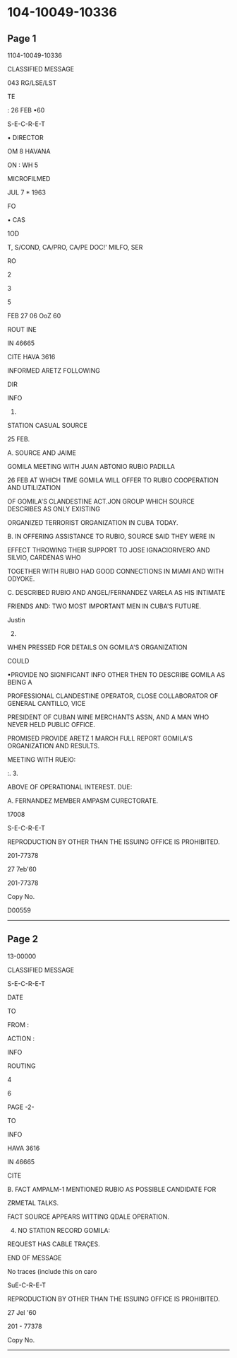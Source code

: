 # 104-10049-10336

## Page 1

1104-10049-10336

CLASSIFIED MESSAGE

043 RG/LSE/LST

TE

: 26 FEB •60

S-E-C-R-E-T

• DIRECTOR

OM 8 HAVANA

ON : WH 5

MICROFILMED

JUL 7 * 1963

FO

• CAS

1OD

T, S/COND, CA/PRO, CA/PE DOC!' MILFO, SER

RO

2

3

5

FEB 27 06 OoZ 60

ROUT INE

IN 46665

CITE HAVA 3616

INFORMED ARETZ FOLLOWING

DIR

INFO

1.

STATION CASUAL SOURCE

25 FEB.

A. SOURCE AND JAIME

GOMILA MEETING WITH JUAN ABTONIO RUBIO PADILLA

26 FEB AT WHICH TIME GOMILA WILL OFFER TO RUBIO COOPERATION AND UTILIZATION

OF GOMILA'S CLANDESTINE ACT.JON GROUP WHICH SOURCE DESCRIBES AS ONLY EXISTING

ORGANIZED TERRORIST ORGANIZATION IN CUBA TODAY.

B. IN OFFERING ASSISTANCE TO RUBIO, SOURCE SAID THEY WERE IN

EFFECT THROWING THEIR SUPPORT TO JOSE IGNACIORIVERO AND SILVIO, CARDENAS WHO

TOGETHER WITH RUBIO HAD GOOD CONNECTIONS IN MIAMI AND WITH ODYOKE.

C. DESCRIBED RUBIO AND ANGEL/FERNANDEZ VARELA AS HIS INTIMATE

FRIENDS AND: TWO MOST IMPORTANT MEN IN CUBA'S FUTURE.

Justin

2.

WHEN PRESSED FOR DETAILS ON GOMILA'S ORGANIZATION

COULD

•PROVIDE NO SIGNIFICANT INFO OTHER THEN TO DESCRIBE GOMILA AS BEING A

PROFESSIONAL CLANDESTINE OPERATOR, CLOSE COLLABORATOR OF GENERAL CANTILLO, VICE

PRESIDENT OF CUBAN WINE MERCHANTS ASSN, AND A MAN WHO NEVER HELD PUBLIC OFFICE.

PROMISED PROVIDE ARETZ 1 MARCH FULL REPORT GOMILA'S ORGANIZATION AND RESULTS.

MEETING WITH RUEIO:

:. 3.

ABOVE OF OPERATIONAL INTEREST. DUE:

A. FERNANDEZ MEMBER AMPASM CURECTORATE.

17008

S-E-C-R-E-T

REPRODUCTION BY OTHER THAN THE ISSUING OFFICE IS PROHIBITED.

201-77378

27 7eb'60

201-77378

Copy No.

D00559

---

## Page 2

13-00000

CLASSIFIED MESSAGE

S-E-C-R-E-T

DATE

TO

FROM :

ACTION :

INFO

ROUTING

4

6

PAGE -2-

TO

INFO

HAVA 3616

IN 46665

CITE

B. FACT AMPALM-1 MENTIONED RUBIO AS POSSIBLE CANDIDATE FOR

ZRMETAL TALKS.

FACT SOURCE APPEARS WITTING QDALE OPERATION.

4. NO STATION RECORD GOMILA:

REQUEST HAS CABLE TRAÇES.

END OF MESSAGE

No traces (include this on caro

SuE-C-R-E-T

REPRODUCTION BY OTHER THAN THE ISSUING OFFICE IS PROHIBITED.

27 Jel '60

201 - 77378

Copy No.

---

